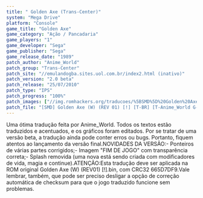 ```yaml
---
title: " Golden Axe (Trans-Center)"
system: "Mega Drive"
platform: "Console"
game_title: "Golden Axe"
game_category: "Ação / Pancadaria"
game_players: "1"
game_developer: "Sega"
game_publisher: "Sega"
game_release_date: "1989"
patch_author: "Anime_World"
patch_group: "Trans-Center"
patch_site: "//emulandogba.sites.uol.com.br/index2.html (inativo)"
patch_version: "2.0 beta"
patch_release: "25/07/2010"
patch_type: "IPS"
patch_progress: "100%"
patch_images: ["//img.romhackers.org/traducoes/%5BSMD%5D%20Golden%20Axe%20-%20Trans-Center%20-%201.png","//img.romhackers.org/traducoes/%5BSMD%5D%20Golden%20Axe%20-%20Trans-Center%20-%202.png","//img.romhackers.org/traducoes/%5BSMD%5D%20Golden%20Axe%20-%20Trans-Center%20-%203.png"]
patch_file: "[SMD] Golden Axe (W) (REV 01) [!] [T-BR] [T-Anime_World G-Trans-Center] [V-2.0 beta P-100% A-2010].rar"
---
```

Uma ótima tradução feita por Anime_World. Todos os textos estão traduzidos e acentuados, e os gráficos foram editados. Por se tratar de uma versão beta, a tradução ainda pode conter erros ou bugs. Portanto, fiquem atentos ao lançamento da versão final.NOVIDADES DA VERSÃO:- Ponteiros de várias partes corrigidos;- Imagem "FIM DE JOGO" com transparência correta;- Splash removida (uma nova está sendo criada com modificadores de vida, magia e continue).ATENÇÃO:Esta tradução deve ser aplicada na ROM original Golden Axe (W) (REV01) [!].bin, com CRC32 665D7DF9.Vale lembrar, também, que pode ser preciso desligar a opção de correção automática de checksum para que o jogo traduzido funcione sem problemas.